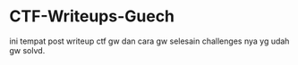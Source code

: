 # CTF-Writeups-Guech
ini tempat post writeup ctf gw dan cara gw selesain challenges nya yg udah gw solvd.
